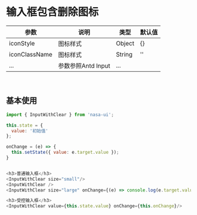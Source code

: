 # 输入框包含删除图标

|      参数     |        说明        |  类型  | 默认值 |
|---------------|--------------------|--------|--------|
| iconStyle     | 图标样式           | Object | {}     |
| iconClassName | 图标样式           | String | ''     |
| ...           | 参数参照Antd Input | ...    |        |

<br/>

## 基本使用  

```javascript
import { InputWithClear } from 'nasa-ui';

this.state = {
  value: '初始值'
};

onChange = (e) => {
  this.setState({ value: e.target.value });
}


<h3>普通输入框</h3>
<InputWithClear size="small"/>
<InputWithClear />
<InputWithClear size="large" onChange={(e) => console.log(e.target.value)}/>

<h3>受控输入框</h3>
<InputWithClear value={this.state.value} onChange={this.onChange}/>

```